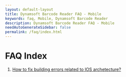 ```yaml
---
layout: default-layout
title: Dynamsoft Barcode Reader FAQ - Mobile
keywords: faq, Mobile, Dynamsoft Barcode Reader
description: Dynamsoft Barcode Reader FAQ - Mobile
needAutoGenerateSidebar: false
permalink: /faq/index.html
---
```


# FAQ Index

1. [How to fix building errors related to IOS archetecture?](How-to-fix-building-errors-related-to-IOS-archetecture.md)

